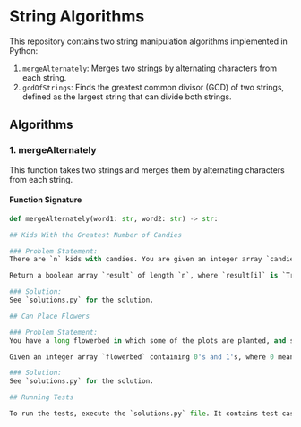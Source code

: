 # String Algorithms

This repository contains two string manipulation algorithms implemented in Python:

1. `mergeAlternately`: Merges two strings by alternating characters from each string.
2. `gcdOfStrings`: Finds the greatest common divisor (GCD) of two strings, defined as the largest string that can divide both strings.

## Algorithms

### 1. mergeAlternately

This function takes two strings and merges them by alternating characters from each string.

#### Function Signature

```python
def mergeAlternately(word1: str, word2: str) -> str:

## Kids With the Greatest Number of Candies

### Problem Statement:
There are `n` kids with candies. You are given an integer array `candies`, where each `candies[i]` represents the number of candies the `i-th` kid has, and an integer `extraCandies`, denoting the number of extra candies that you have.

Return a boolean array `result` of length `n`, where `result[i]` is `True` if, after giving the `i-th` kid all the `extraCandies`, they will have the greatest number of candies among all the kids, or `False` otherwise.

### Solution:
See `solutions.py` for the solution.

## Can Place Flowers

### Problem Statement:
You have a long flowerbed in which some of the plots are planted, and some are not. However, flowers cannot be planted in adjacent plots.

Given an integer array `flowerbed` containing 0's and 1's, where 0 means empty and 1 means not empty, and an integer `n`, return `True` if `n` new flowers can be planted in the flowerbed without violating the no-adjacent-flowers rule and `False` otherwise.

### Solution:
See `solutions.py` for the solution.

## Running Tests

To run the tests, execute the `solutions.py` file. It contains test cases for both problems.